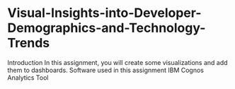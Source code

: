 # Visual-Insights-into-Developer-Demographics-and-Technology-Trends
Introduction In this assignment, you will create some visualizations and add them to dashboards.  Software used in this assignment IBM Cognos Analytics Tool
